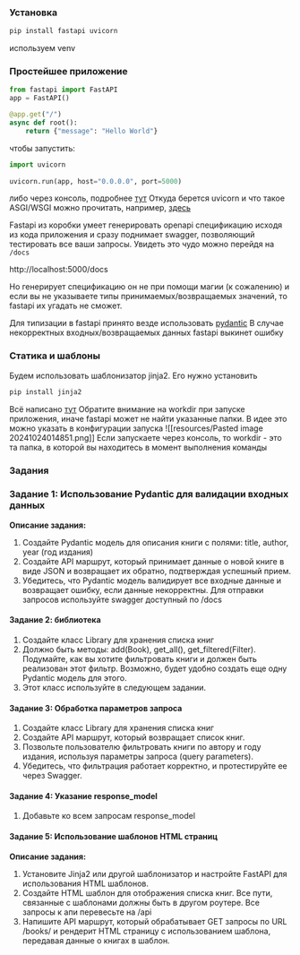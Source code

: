 ### Установка
```bash
pip install fastapi uvicorn
```
используем venv

### Простейшее приложение

```python
from fastapi import FastAPI 
app = FastAPI()

@app.get("/") 
async def root(): 
	return {"message": "Hello World"}

```

чтобы запустить:
```python
import uvicorn  
  
uvicorn.run(app, host="0.0.0.0", port=5000)
```

либо через консоль, подробнее [тут](https://fastapi.tiangolo.com/tutorial/first-steps/#interactive-api-docs)
Откуда берется uvicorn и что такое ASGI/WSGI можно прочитать, например, [здесь](https://habr.com/ru/articles/482936/)

Fastapi из коробки умеет генерировать openapi спецификацию исходя из кода приложения и сразу поднимает swagger, позволяющий тестировать все ваши запросы. Увидеть это чудо можно перейдя на `/docs`

http://localhost:5000/docs

Но генерирует спецификацию он не при помощи магии (к сожалению) и если вы не указываете типы принимаемых/возвращаемых значений, то fastapi их угадать не сможет.

Для типизации в fastapi принято везде использовать [pydantic](https://docs.pydantic.dev/latest/)
В случае некорректных входных/возвращаемых данных fastapi выкинет ошибку


### Статика и шаблоны

Будем использовать шаблонизатор jinja2. Его нужно установить

```bash
pip install jinja2
```

Всё написано [тут](https://fastapi.tiangolo.com/advanced/templates/#using-jinja2templates)
Обратите внимание на workdir при запуске приложения, иначе fastapi может не найти указанные папки. В идее это можно указать в конфигурации запуска
![[resources/Pasted image 20241024014851.png]]
Если запускаете через консоль, то workdir - это та папка, в которой вы находитесь в момент выполнения команды



###  Задания
### Задание 1: Использование Pydantic для валидации входных данных

**Описание задания:**

1. Создайте Pydantic модель для описания книги с полями: title, author, year (год издания)
2. Создайте API маршрут, который принимает данные о новой книге в виде JSON и возвращает их обратно, подтверждая успешный прием.
3. Убедитесь, что Pydantic модель валидирует все входные данные и возвращает ошибку, если данные некорректны. Для отправки запросов используйте swagger доступный по /docs

#### Задание 2: библиотека
1) Создайте класс Library для хранения списка книг
2) Должно быть методы: add(Book), get_all(), get_filtered(Filter). Подумайте, как вы хотите фильтровать книги и должен быть реализован этот фильтр. Возможно, будет удобно создать еще одну Pydantic модель для этого.
3) Этот класс используйте в следующем задании.
#### Задание 3: Обработка параметров запроса

1. Создайте класс Library для хранения списка книг
2. Создайте API маршрут, который возвращает список книг.
3. Позвольте пользователю фильтровать книги по автору и году издания, используя параметры запроса (query parameters).
4. Убедитесь, что фильтрация работает корректно, и протестируйте ее через Swagger.

#### Задание 4: Указание response_model

1. Добавьте ко всем запросам response_model

#### Задание 5: Использование шаблонов HTML страниц

**Описание задания:**

1. Установите Jinja2 или другой шаблонизатор и настройте FastAPI для использования HTML шаблонов.
2. Создайте HTML шаблон для отображения списка книг. Все пути, связанные с шаблонами должны быть в другом роутере. Все запросы к апи перевесьте на /api
3. Напишите API маршрут, который обрабатывает GET запросы по URL /books/ и рендерит HTML страницу с использованием шаблона, передавая данные о книгах в шаблон.